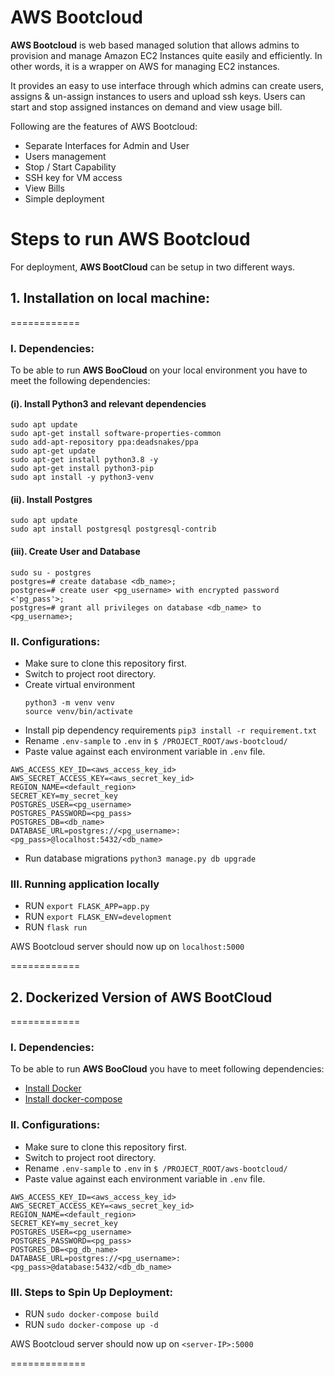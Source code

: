 
# AWS Bootcloud

**AWS Bootcloud** is web based managed solution that allows admins to provision and manage Amazon EC2 Instances quite easily and efficiently. In other words, it is a wrapper on AWS for managing EC2 instances.

It provides an easy to use interface through which admins can create users, assigns & un-assign instances to users and upload ssh keys. Users can start and stop assigned instances on demand and view usage bill.

Following are the features of AWS Bootcloud:

- Separate Interfaces for Admin and User
- Users management
- Stop / Start Capability
- SSH key for VM access
- View Bills
- Simple deployment

# Steps to run AWS Bootcloud

For deployment, **AWS BootCloud** can be setup in two different ways.

## 1. Installation on local machine:
============
### I. Dependencies:
To be able to run **AWS BooCloud** on your local environment you have to meet the following dependencies:  
#### (i). Install Python3 and relevant dependencies
```
sudo apt update
sudo apt-get install software-properties-common
sudo add-apt-repository ppa:deadsnakes/ppa
sudo apt-get update
sudo apt-get install python3.8 -y
sudo apt-get install python3-pip
sudo apt install -y python3-venv
```
#### (ii). Install Postgres
```
sudo apt update
sudo apt install postgresql postgresql-contrib
```
#### (iii). Create User and Database
```
sudo su - postgres  
postgres=# create database <db_name>;  
postgres=# create user <pg_username> with encrypted password <'pg_pass'>;  
postgres=# grant all privileges on database <db_name> to <pg_username>;
```
### II. Configurations:
* Make sure to clone this repository first.
* Switch to project root directory.
* Create virtual environment
	```
	python3 -m venv venv
	source venv/bin/activate
	```
* Install pip dependency requirements
   `pip3 install -r requirement.txt`
* Rename `.env-sample` to `.env` in `$ /PROJECT_ROOT/aws-bootcloud/`
* Paste value against each environment variable in `.env` file.
```
AWS_ACCESS_KEY_ID=<aws_access_key_id>
AWS_SECRET_ACCESS_KEY=<aws_secret_key_id>
REGION_NAME=<default_region>
SECRET_KEY=my_secret_key
POSTGRES_USER=<pg_username>
POSTGRES_PASSWORD=<pg_pass>
POSTGRES_DB=<db_name>
DATABASE_URL=postgres://<pg_username>:<pg_pass>@localhost:5432/<db_name>
```
* Run database migrations
`python3 manage.py db upgrade`

### III. Running application locally
* RUN `export FLASK_APP=app.py`
* RUN `export FLASK_ENV=development`
* RUN  `flask run`


AWS Bootcloud server should now up on `localhost:5000`

============

## 2. Dockerized Version of AWS BootCloud
============
### I. Dependencies:
To be able to run **AWS BooCloud** you have to meet following dependencies:  

-  [Install Docker](https://docs.docker.com/install/linux/docker-ce/ubuntu/)
-  [Install docker-compose](https://docs.docker.com/compose/install/)

### II. Configurations:
- Make sure to clone this repository first.
- Switch to project root directory.
- Rename `.env-sample` to `.env` in `$ /PROJECT_ROOT/aws-bootcloud/`
- Paste value against each environment variable in `.env` file.
```
AWS_ACCESS_KEY_ID=<aws_access_key_id>
AWS_SECRET_ACCESS_KEY=<aws_secret_key_id>
REGION_NAME=<default_region>
SECRET_KEY=my_secret_key
POSTGRES_USER=<pg_username>
POSTGRES_PASSWORD=<pg_pass>
POSTGRES_DB=<pg_db_name>
DATABASE_URL=postgres://<pg_username>:<pg_pass>@database:5432/<db_db_name>
```

### III. Steps to Spin Up Deployment:
- RUN `sudo docker-compose build`
- RUN `sudo docker-compose up -d`

AWS Bootcloud server should now up on `<server-IP>:5000`

=============